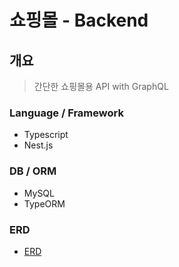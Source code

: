 # 쇼핑몰 - Backend

## 개요

> 간단한 쇼핑몰용 API with GraphQL

### Language / Framework

- Typescript
- Nest.js

### DB / ORM

- MySQL
- TypeORM

### ERD

- [ERD](https://dbdiagram.io/d/628710dd7f945876b6556033)